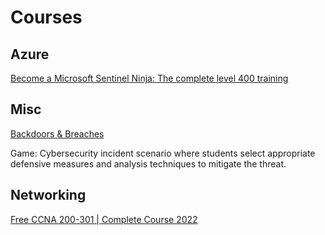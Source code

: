 # Courses

## Azure

[Become a Microsoft Sentinel Ninja: The complete level 400 training](https://techcommunity.microsoft.com/t5/microsoft-sentinel-blog/become-a-microsoft-sentinel-ninja-the-complete-level-400/ba-p/1246310)

## Misc

[Backdoors & Breaches](https://play.backdoorsandbreaches.com/)

Game: Cybersecurity incident scenario where students select appropriate defensive measures and analysis techniques to mitigate the threat.

## Networking

[Free CCNA 200-301 | Complete Course 2022](https://www.youtube.com/playlist?list=PLxbwE86jKRgMpuZuLBivzlM8s2Dk5lXBQ)

